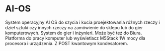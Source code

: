 # AI-OS
System operacyjny AI OS do szycia i kucia proejektowania różnych rzeczy i dzieł sztuki czy innych rzeczy na zamówienie do sklepu lub do gier komputerowych. System do gier i inżynieri. Może być też do Biura. 
Platforma do pracy komputer lub wyświetlacz M5Stack 1W mocy dla procesora i urządzenia. Z POST kwantowym kondesatorem. 
